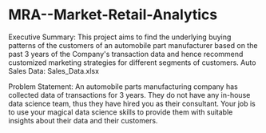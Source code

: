 # MRA--Market-Retail-Analytics

Executive Summary:
This project aims to find the underlying buying patterns of the customers of an automobile part manufacturer based on the past 3 years of the Company's transaction data and hence recommend customized marketing strategies for different segments of customers.
Auto Sales Data: Sales_Data.xlsx

Problem Statement:
An automobile parts manufacturing company has collected data of transactions for 3 years. They do not have any in-house data science team, thus they have hired you as their consultant. Your job is to use your magical data science skills to provide them with suitable insights about their data and their customers.

